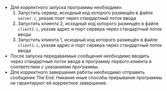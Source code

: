 - Для корректного запуска программы необходимо:
    1. Запустить сервер, исходный код которого размещён в файле `server.c`, указав порт через стандартный поток ввода
    2. Запустить клиента 2, исходный код которого размещён в файле `client2.c`, указав адрес и порт сервера через стандартный поток ввода
    3. Запустить клиента 1, исходный код которого размещён в файле `client1.c`, указав адрес и порт сервера через стандартный поток ввода
- После запуска передаваемые сообщения необходимо вводить через стандартный поток ввода в программу первого клиента в соответствии с указаниями программы.
- Для корректного завершения работы необходимо отправить сообщение The End. Никакие иные способы прерывания программы не гарантируют её корректное завершение.